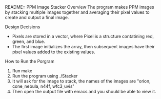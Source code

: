 README:: PPM Image Stacker
Overview
The program makes PPM images by stacking multiple images together and averaging their pixel values to create and output a final image.

Design Decisions
- Pixels are stored in a vector, where Pixel is a structure contatining red, green, and blue.
- The first image initializes the array, then subsequent images have their pixel values added to the existing values.

How to Run the Porgram
1. Run make
2. Run the program using ./Stacker
3. It will ask for the image to stack, the names of the images are "orion, cone_nebula, n44f, wfc3_uvis"
4. Then open the output file with emacs and you should be able to view it.
